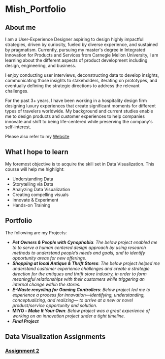 # Mish_Portfolio
## About me
I am a User-Experience Designer aspiring to design highly impactful strategies, driven by curiosity, fueled by diverse experience, and sustained by pragmatism. Currently, pursuing my master's degree in Integrated Innovation for Products and Services from Carnegie Mellon University, I am learning about the different aspects of product development including design, engineering, and business.

I enjoy conducting user interviews, deconstructing data to develop insights, communicating those insights to stakeholders, iterating on prototypes, and eventually defining the strategic directions to address the relevant challenges.      

For the past 3+ years, I have been working in a hospitality design firm designing luxury experiences that create significant moments for different types of travelers worldwide. My background and current studies enable me to design products and customer experiences to help companies innovate and shift to being life-centered while preserving the company's self-interest.

Please also refer to my [Website](https://www.misaripatel.com/)

## What I hope to learn

My foremost objective is to acquire the skill set in Data Visualization.  This course will help me highlight:
* Understanding Data
* Storytelling via Data
* Analyzing Data Visualization
* Creating compelling visuals
* Innovate & Experiment
* Hands-on Training
  
## Portfolio
The following are my Projects:
* ***Pet Owners & People with Cynophobia***: _The below project enabled me to to serve a human centered design approach by using research methods to understand people’s needs and goals, and to identify opportunity areas for new offerings._
* ***Shopping at local Antique & Thrift Stores***: _The below project helped me understand customer experience challenges and create a strategic direction for the antiques and thrift store industry, in order to form meaningful relationships with their customers while triggering an internal change within the stores._
* ***E-Waste recycling for Gaming Controllers***: _Below project led me to experience a process for innovation—identifying, understanding, conceptualizing, and realizing— to arrive at a new or novel product/service opportunity and solution._
* **MIYO - _Make It Your Own_**: _Below project was a great experience of  working on an innovation project under a tight timeline._
* ***Final Project***

## Data Visualization Assignments
### [Assignment 2](Mish_Portfolio/tlngstrydataasgn2)

